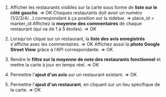 1. Afficher les restaurants visibles sur la carte sous forme de **liste sur le côté gauche**. => OK
Chaques restaurants doit avoir un numéro (1/2/3/4/...) correspondant à ça position sur la sidebar. => place_id = marker_id
Affichez la **moyenne des commentaires** de chaque restaurant (qui va de 1 à 5 étoiles). => OK

2. Lorsqu'on clique sur un restaurant, la **liste des avis enregistrés** s'affiche avec les commentaires. => OK
Affichez aussi la **photo Google Street View** grâce à l'API correspondante. => OK

3. Rendre le **filtre sur la moyenne de note des restaurants fonctionnel** et mettre la carte à jour en temps réel. => OK

4. Permettre l'**ajout d'un avis** sur un restaurant existant. => OK

5. Permettre l'**ajout d'un restaurant**, en cliquant sur un lieu spécifique de la carte. => OK


<!-- filtre photo, Item.js l-75 

	// if (!imageElm[0]) {
    //   var imgElm = document.createElement('img');
    //   imgElm.className = "classImage";
    //   imgElm.src = self.photos;
    //   self.itemNode.appendChild(imgElm);
    // }
    //console.log(`typeof :` , typeof(imageElm)); -->